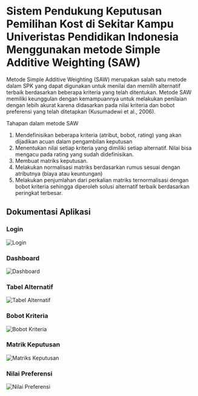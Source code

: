 # Sistem Pendukung Keputusan Pemilihan Kost di Sekitar Kampu Univeristas Pendidikan Indonesia Menggunakan metode Simple Additive Weighting (SAW)
Metode Simple Additive Weighting (SAW) merupakan salah satu metode dalam SPK yang dapat digunakan untuk menilai dan memilih alternatif terbaik berdasarkan beberapa kriteria yang telah ditentukan. Metode SAW memiliki keunggulan dengan kemampuannya untuk melakukan penilaian dengan lebih akurat karena didasarkan pada nilai kriteria dan bobot preferensi yang telah ditetapkan (Kusumadewi et al., 2006). 


Tahapan dalam metode SAW

1. Mendefinisikan beberapa kriteria (atribut, bobot, rating) yang akan dijadikan acuan dalam pengambilan keputusan 
2. Menentukan nilai setiap kriteria yang dimiliki setiap alternatif. Nilai bisa mengacu pada rating yang sudah didefinisikan. 
3. Membuat matriks keputusan.
4. Melakukan normalisasi matriks berdasarkan rumus sesuai dengan atributnya (biaya atau keuntungan) 
5. Melakukan penjumlahan dari perkalian matriks ternormalisasi dengan bobot kriteria sehingga diperoleh solusi alternatif terbaik berdasarkan peringkat terbesar.

## Dokumentasi Aplikasi

### Login
![Login](https://github.com/fikribakhtiar/TubesSPK/assets/118445390/93d0df86-d879-423e-8f34-de9678568622)

### Dashboard
![Dashboard](https://github.com/fikribakhtiar/TubesSPK/assets/118445390/5793ab68-22aa-4a0d-9484-4d98c844bffb)

### Tabel Alternatif
![Tabel Alternatif](https://github.com/fikribakhtiar/TubesSPK/assets/118445390/a39b1687-71d7-4659-96dc-d3b2bd564589)

### Bobot Kriteria
![Bobot Kriteria](https://github.com/fikribakhtiar/TubesSPK/assets/118445390/8dad36f2-07a3-49bd-8e48-17d85e5e4785)

### Matrik Keputusan
![Matriks Keputusan](https://github.com/fikribakhtiar/TubesSPK/assets/118445390/b2290f36-addf-4567-a989-e5b5a9609310)

### Nilai Preferensi
![Nilai Preferensi](https://github.com/fikribakhtiar/TubesSPK/assets/118445390/c47699e4-5c4a-434a-b451-a5754e6352ae)
